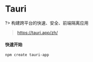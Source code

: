 # Tauri

?> 构建跨平台的快速、安全、前端隔离应用

> https://tauri.app/zh/

#### 快速开始

```shell
npm create tauri-app
```

